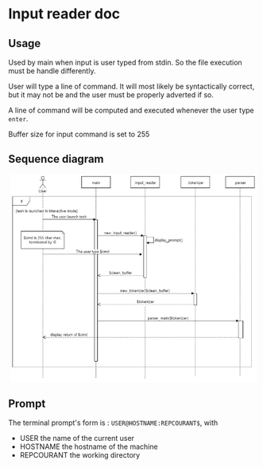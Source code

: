 # Input reader doc

## Usage

Used by main when input is user typed from stdin. So the file execution must
be handle differently.

User will type a line of command. It will most likely be syntactically correct,
but it may not be and the user must be properly adverted if so.

A line of command will be computed and executed whenever the user type `enter`.

Buffer size for input command is set to 255

## Sequence diagram
<div style="background-color:rgb(255,255,255); border-radius:2px; padding:4px; margin:4px;">
<!--![sequence diagram](./tesh.png)-->
<img alt="sequence diagram" src="./tesh.png"/>
</div>


## Prompt
The terminal prompt's form is : `USER@HOSTNAME:REPCOURANT$`, with
* USER the name of the current user
* HOSTNAME the hostname of the machine
* REPCOURANT the working directory
